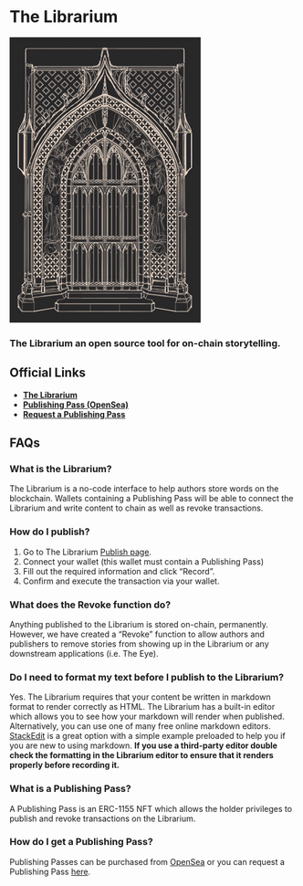 # The Librarium

![Librarium Door](/public/images/default_librarium.jpg)

### **The Librarium an open source tool for on-chain storytelling.**

## Official Links
- **[The Librarium](https://librarium.dev/)**
- **[Publishing Pass (OpenSea)](https://opensea.io/collection/librarium)**
- **[Request a Publishing Pass](https://tfp0m1w5j9m.typeform.com/to/gV2oFyQI)**


## FAQs

### What is the Librarium?
  The Librarium is a no-code interface to help authors store words on the blockchain. Wallets containing a Publishing Pass will be able to connect the Librarium and write content to chain as well as revoke transactions.

### How do I publish?
1. Go to The Librarium [Publish page](https://librarium.dev/publish).
2. Connect your wallet (this wallet must contain a Publishing Pass)
3. Fill out the required information and click “Record”.
4. Confirm and execute the transaction via your wallet.

### What does the Revoke function do?
  Anything published to the Librarium is stored on-chain, permanently. However, we have created a “Revoke” function to allow authors and publishers to remove stories from showing up in the Librarium or any downstream applications (i.e. The Eye).

### Do I need to format my text before I publish to the Librarium?
  Yes. The Librarium requires that your content be written in markdown format to render correctly as HTML. The Librarium has a built-in editor which allows you to see how your markdown will render when published. Alternatively, you can use one of many free online markdown editors. [StackEdit](https://stackedit.io/app#) is a great option with a simple example preloaded to help you if you are new to using markdown. **If you use a third-party editor double check the formatting in the Librarium editor to ensure that it renders properly before recording it.**

### What is a Publishing Pass?
A Publishing Pass is an ERC-1155 NFT which allows the holder privileges to publish and revoke transactions on the Librarium.

### How do I get a Publishing Pass?
Publishing Passes can be purchased from [OpenSea](https://opensea.io/collection/librarium) or you can request a Publishing Pass [here](https://tfp0m1w5j9m.typeform.com/to/gV2oFyQI).
